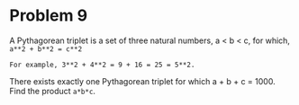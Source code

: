 # Problem 9
A Pythagorean triplet is a set of three natural numbers, a < b < c, for which,
`a**2 + b**2 = c**2`

    For example, 3**2 + 4**2 = 9 + 16 = 25 = 5**2.

There exists exactly one Pythagorean triplet for which a + b + c = 1000.
Find the product `a*b*c`.